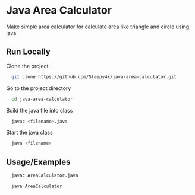 # Java Area Calculator

Make simple area calculator for calculate area like triangle and circle using java

## Run Locally  

Clone the project  

~~~bash  
  git clone https://github.com/Sleepy4k/java-area-calculator.git
~~~

Go to the project directory  

~~~bash  
  cd java-area-calculator
~~~

Build the java file into class

~~~bash  
  javac <filename>.java
~~~

Start the java class  

~~~bash
  java <filename>
~~~

## Usage/Examples

~~~bash
  javac AreaCalculator.java
~~~  

~~~bash
  java AreaCalculator
~~~
